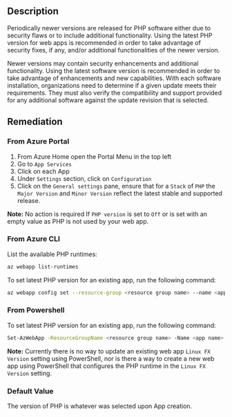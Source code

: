 ## Description

Periodically newer versions are released for PHP software either due to security flaws or to include additional functionality. Using the latest PHP version for web apps is recommended in order to take advantage of security fixes, if any, and/or additional functionalities of the newer version.

Newer versions may contain security enhancements and additional functionality. Using the latest software version is recommended in order to take advantage of enhancements and new capabilities. With each software installation, organizations need to determine if a given update meets their requirements. They must also verify the compatibility and support provided for any additional software against the update revision that is selected.

## Remediation

### From Azure Portal

1. From Azure Home open the Portal Menu in the top left
2. Go to `App Services`
3. Click on each App
4. Under `Settings` section, click on `Configuration`
5. Click on the `General settings` pane, ensure that for a `Stack` of `PHP` the `Major Version` and `Minor Version` reflect the latest stable and supported release.

**Note:** No action is required If `PHP version` is set to `Off` or is set with an empty value as PHP is not used by your web app.

### From Azure CLI

List the available PHP runtimes:

```bash
az webapp list-runtimes
```

To set latest PHP version for an existing app, run the following command:

```bash
az webapp config set --resource-group <resource group name> --name <app name> [--linux-fx-version <php runtime version>][--php-version <php version>]
```

### From Powershell

To set latest PHP version for an existing app, run the following command:

```bash
Set-AzWebApp -ResourceGroupName <resource group name> -Name <app name> - phpVersion <php version>
```

**Note:** Currently there is no way to update an existing web app `Linux FX Version` setting using PowerShell, nor is there a way to create a new web app using PowerShell that configures the PHP runtime in the `Linux FX Version` setting.

### Default Value

The version of PHP is whatever was selected upon App creation.
